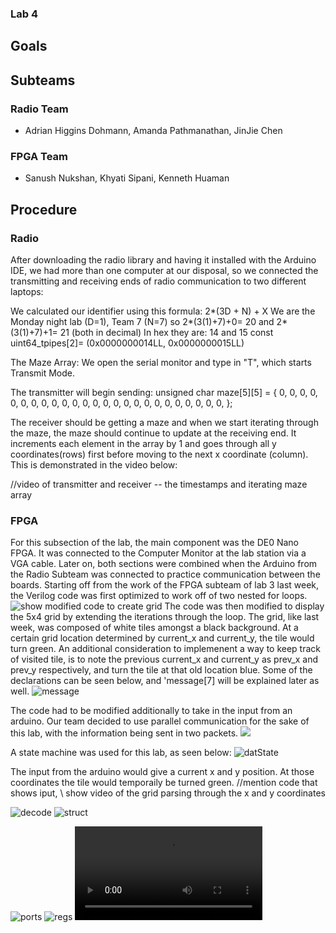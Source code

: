 ### Lab 4

## Goals

## Subteams

### Radio Team
- Adrian Higgins Dohmann, Amanda Pathmanathan, JinJie Chen
### FPGA Team
- Sanush Nukshan, Khyati Sipani, Kenneth Huaman
## Procedure
### Radio
After downloading the radio library and having it installed with the Arduino IDE, we had more than one computer at our disposal, so we connected the transmitting and receiving ends of radio communication to two different laptops:

We calculated our identifier using this formula: 2*(3D + N) + X
We are the Monday night lab (D=1), Team 7 (N=7)
so 2*(3(1)+7)+0= 20 and  2*(3(1)+7)+1= 21 (both in decimal) 
In hex they are: 14 and 15
const uint64_tpipes[2]= (0x0000000014LL, 0x0000000015LL)

The Maze Array: 
We open the serial monitor and type in "T", which starts Transmit Mode. 

The transmitter will begin sending:
unsigned char maze[5][5] =
{
0, 0, 0, 0, 0,
0, 0, 0, 0, 0,
0, 0, 0, 0, 0,
0, 0, 0, 0, 0,
0, 0, 0, 0, 0,
};

The receiver should be getting a maze and when we start iterating through the maze, the maze should continue to update at the receiving end. It increments each element in the array by 1 and goes through all y coordinates(rows) first before moving to the next x coordinate (column). This is demonstrated in the video below: 

//video of transmitter and receiver -- the timestamps and iterating maze array



### FPGA


For this subsection of the lab, the main component was the DE0 Nano FPGA. It was connected to the Computer Monitor at the lab station via a VGA cable. Later on, both sections were combined when the Arduino from the Radio Subteam was connected to practice communication between the boards.
Starting off from the work of the FPGA subteam of lab 3 last week, the Verilog code was first optimized to work off of two nested for loops. 
![show modified code to create grid](./image/lab4/flavaflav.png)
The code was then modified to display the 5x4 grid by extending the iterations through the loop. The grid, like last week, was composed of white tiles amongst a black background. At a certain grid location determined by current_x and current_y, the tile would turn green. An additional consideration to implemenent a way to keep track of visited tile, is to note the previous current_x and current_y as prev_x and prev_y respectively, and turn the tile at that old location blue. Some of the declarations can be seen below, and 'message[7] will be explained later as well.
![message](./image/lab4/message.png)

The code had to be modified additionally to take in the input from an arduino. Our team decided to use parallel communication for the sake of this lab, with the information being sent in two packets. 
![](./image/lab4/IMG_8012.JPG)


A state machine was used for this lab, as seen below:
![datState](./image/lab4/yeaboiii.png)


The input from the arduino would give a current x and y position. 
At those coordinates the tile would temporaily be turned green.
//mention code that shows iput,
\\ show video of the grid parsing through the x and y coordinates

![decode](./image/lab4/decode.png)
![struct](./image/lab4/structural.png)

![ports](./image/lab4/portdecal.png)
![regs](./image/lab4/regdecs.png)
![parsingthrough](./image/lab4/IMG_3741-2.mov)
